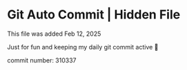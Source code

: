 # Git Auto Commit | Hidden File

This file was added Feb 12, 2025

Just for fun and keeping my daily git commit active 🤪

commit number: 310337
